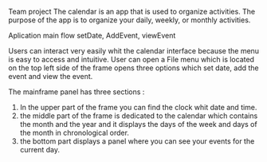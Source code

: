 Team project 
The calendar is an app that is used to organize activities.
The purpose of the app is to organize your daily, weekly, or monthly activities.

Aplication main flow setDate, AddEvent, viewEvent

Users can interact very easily whit the calendar interface because the menu is easy to access and intuitive. User can open a File menu which is located on
 the top left side of the frame opens three options which set date, add the event and view the event.

 The mainframe panel has three sections :
 
 1) In the upper part of the frame you can find the clock whit date and time. 
 2) the middle part of the frame is dedicated to the calendar which contains the month and the year and it displays the days of the week and days of the month in chronological order.
 3) the bottom part displays a panel where you can see your events for the current day.
